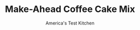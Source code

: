 ---
layout: ../../layouts/MarkdownPostLayout.astro
title: Make-Ahead Coffee Cake Mix
author: America's Test Kitchen
pubDate: 2023-03-15
description: "Wouldn’t it be great to have homemade coffee cake at a moment’s notice? But making our own mix turned out to be a bit of a puzzle."
image_url: https://res.cloudinary.com/hksqkdlah/image/upload/ar_1:1,c_fill,dpr_2.0,f_auto,fl_lossy.progressive.strip_profile,g_faces:auto,q_auto:low,w_344/10186_sfs-coffeecake-16
tags: ["Desserts or Baked Goods","American","Breakfast & Brunch"]
calories: 
protein: 
carbohydrates: 
fats: 
fiber: 
ingredients: ["1/3 cup packed (2⅓ ounces), brown sugar","1/3 cup (2⅓ ounces), granulated sugar","1/3 cup (1⅔ ounces), all-purpose flour","4 tablespoons, unsalted butter, cut into 1/2-inch pieces and chilled","1 tablespoon, ground cinnamon","1 cup, walnuts, pecans, or almonds, chopped","3 cups (15 ounces), all-purpose flour","1 cup packed (7 ounces), brown sugar","1 cup (7 ounces), granulated sugar","1/2 cup (2 1/2 ounces), buttermilk powder","2 teaspoons, baking powder","1/2 teaspoon, baking soda","1 teaspoon, ground cinnamon","1/4 teaspoon, salt","12 tablespoons, unsalted butter, cut into 1/2-inch pieces and chilled"]
serves: 
time: "10 minutes"
instructions: ["For the Streusel: Using your fingers, combine brown sugar, granulated sugar, flour, butter, and cinnamon in bowl until mixture resembles coarse meal. Stir in nuts. Freeze in zipper-lock bag for up to 2 months.","For the Cake: Process flour, brown sugar, granulated sugar, buttermilk powder, baking powder, baking soda, cinnamon, and salt in food processor until combined, about 30 seconds. Add butter and pulse until mixture is uniform and resembles wet sand, about 15 pulses. Freeze in zipper-lock bag for up to 2 months."]
nutrition: undefined
notes: "You can prepare a second batch of mix without cleaning out your food processor, giving the makings four four cakes at the ready in your freezer. To bake the cake, see our recipe for Make-Ahead Coffee Cake."
---